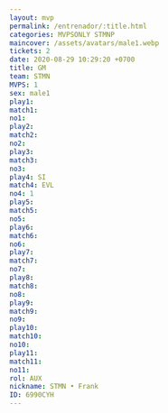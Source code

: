 ```yaml
---
layout: mvp
permalink: /entrenador/:title.html
categories: MVPSONLY STMNP
maincover: /assets/avatars/male1.webp
tickets: 2
date: 2020-08-29 10:29:20 +0700
title: GM
team: STMN
MVPS: 1
sex: male1
play1: 
match1: 
no1: 
play2: 
match2: 
no2: 
play3: 
match3: 
no3: 
play4: SI
match4: EVL
no4: 1
play5: 
match5: 
no5: 
play6: 
match6: 
no6: 
play7: 
match7: 
no7: 
play8: 
match8: 
no8: 
play9: 
match9: 
no9: 
play10: 
match10: 
no10: 
play11: 
match11: 
no11: 
rol: AUX
nickname: STMN • Frank
ID: 6990CYH
---
```

